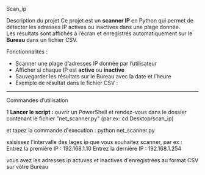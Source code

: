 

Scan_ip

Description du projet
Ce projet est un **scanner IP** en Python qui permet de détecter les adresses IP actives ou inactives dans une plage donnée.  
Les résultats sont affichés à l’écran et enregistrés automatiquement sur le **Bureau** dans un fichier CSV.

Fonctionnalités :
- Scanner une plage d’adresses IP donnée par l’utilisateur
- Afficher si chaque IP est **active** ou **inactive**
- Sauvegarder les résultats sur le Bureau avec la date et l’heure
- Exemple de résultat dans le fichier CSV :



---

  Commandes d’utilisation

1 **Lancer le script :**
ouvrir un PowerShell et rendez-vous dans le dossier contenant le fichier "net_scanner.py" (par ex: cd Desktop/scan_ip)

et tapez la commande d'execution : 
python net_scanner.py



saisissez l'intervalle des lages ip que vous souhaitez scanner, par ex : 
Entrez la première IP : 192.168.1.10
Entrez la dernière IP : 192.168.1.254



vous avez les adresses ip actuves et inactives d'enregistrées au format CSV sur vôtre Bureau
